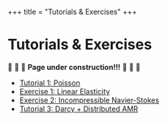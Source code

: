 +++
title = "Tutorials & Exercises"
+++

# Tutorials & Exercises

:construction: :construction: :construction:  **Page under construction!!!**  :construction: :construction: :construction:

  - [Tutorial 1: Poisson](/tutorials/T1_poisson/)
  - [Exercise 1: Linear Elasticity](/tutorials/E1_linear_elasticity/)
  - [Exercise 2: Incompressible Navier-Stokes](/tutorials/E2_navier_stokes/)
  - [Tutorial 3: Darcy + Distributed AMR](/tutorials/TX_darcy_distributed_amr/)
  
